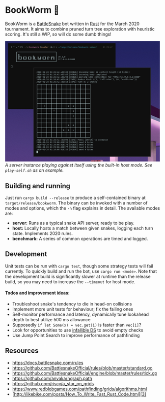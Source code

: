 # BookWorm 🐛

BookWorm is a [BattleSnake][1] bot written in [Rust][2] for the March 2020 tournament. It aims to combine pruned turn tree exploration with heuristic scoring. It's still a WIP, so will do some dumb things!

![](screenshot.png)
_A server instance playing against itself using the built-in host mode. See `play-self.sh` as an example._

## Building and running

Just run `cargo build --release` to produce a self-contained binary at `target/release/bookworm`. The binary can be invoked with a number of modes and options, which the `-h` flag explains in detail. The available modes are:

* **server:** Runs as a typical snake API server, ready to be play.
* **host:** Locally hosts a match between given snakes, logging each turn state. Implements 2020 rules.
* **benchmark:** A series of common operations are timed and logged.

## Development

Unit tests can be run with `cargo test`, though some strategy tests will fail currently. To quickly build and run the bot, use `cargo run <mode>`. Note that the development build is significantly slower at runtime than the release build, so you may need to increase the `--timeout` for host mode.

#### Todos and improvement ideas:
* Troubleshoot snake's tendency to die in head-on collisions
* Implement more unit tests for behaviour; fix the failing ones
* Self-monitor performance and latency, dynamically tune lookahead depth to best utilize 500 ms allowance
* Supposedly `if let Some(x) = vec.get(i)` is faster than `vec[i]`?
* Look for opportunities to use [infallible DS][3] to avoid empty checks
* Use Jump Point Search to improve performance of pathfinding

## Resources

* https://docs.battlesnake.com/rules
* https://github.com/BattlesnakeOfficial/rules/blob/master/standard.go
* https://github.com/BattlesnakeOfficial/engine/blob/master/rules/tick.go
* https://github.com/anvaka/ngraph.path
* https://github.com/riscy/a_star_on_grids
* https://www.redblobgames.com/pathfinding/grids/algorithms.html
* [http://likebike.com/posts/How_To_Write_Fast_Rust_Code.html][3]

[1]: https://play.battlesnake.com/
[2]: https://www.rust-lang.org/
[3]: http://likebike.com/posts/How_To_Write_Fast_Rust_Code.html
